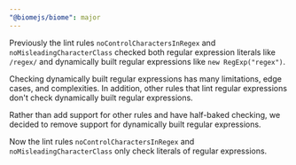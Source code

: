 ```yaml
---
"@biomejs/biome": major
---
```


Previously the lint rules `noControlCharactersInRegex` and `noMisleadingCharacterClass` checked both regular expression literals like `/regex/` and dynamically built regular expressions like `new RegExp("regex")`.

Checking dynamically built regular expressions has many limitations, edge cases, and complexities.
In addition, other rules that lint regular expressions don't check dynamically built regular expressions.

Rather than add support for other rules and have half-baked checking, we decided to remove support for dynamically built regular expressions.

Now the lint rules `noControlCharactersInRegex` and `noMisleadingCharacterClass` only check literals of regular expressions.
